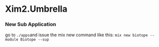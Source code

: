 # Xim2.Umbrella

### New Sub Application

go to `./apps`and issue the mix new command like this:
`mix new biotope --module Biotope --sup`
